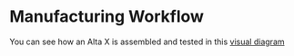 # Manufacturing Workflow

You can see how an Alta X is assembled and tested in this [visual diagram](https://drive.google.com/open?id=1vwbAT0KIT-b9yOsGZpzmCyf3TiPHkdvr)


